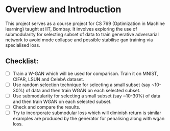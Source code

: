 # Overview and Introduction

This project serves as a course project for CS 769 (Optimization in Machine learning) taught at IIT, Bombay. It involves exploring the use of submodularity for selecting subset of data to train generative adversarial network to avoid mode collapse and possible stabilise gan training via specialised loss.

## Checklist: 

- [ ] Train a W-GAN which will be used for comparison. Train it on MNIST, CIFAR, LSUN and CelebA dataset.
- [ ] Use random selection technique for selecting a small subset (say ~10-30%) of data and then train WGAN on each selected subset.
- [ ] Use submodularity for selecting a small subset (say ~10-30%) of data and then train WGAN on each selected subset.
- [ ] Check and compare the results.
- [ ] Try to incorporate submodular loss which will diminish return is similar examples are produced by the generator for penalising along with wgan loss.